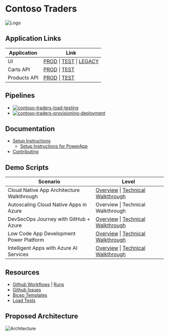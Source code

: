 # Contoso Traders

![Logo](./docs/logo-1280x640.png)

## Application Links

| Application  | Link                                                                                                                                                                                                            |
| ------------ | --------------------------------------------------------------------------------------------------------------------------------------------------------------------------------------------------------------- |
| UI           | [PROD](https://www.contosotraders.com/) \| [TEST](https://test.contosotraders.com/) \| [LEGACY](https://contoso-traders-uitest.azureedge.net)                                                                   |
| Carts API    | [PROD](https://contoso-traders-cartsprod.delightfuldune-ced90d47.eastus.azurecontainerapps.io/swagger) \| [TEST](https://contoso-traders-cartstest.orangeflower-95b09b9d.eastus.azurecontainerapps.io/swagger/) |
| Products API | [PROD](https://contoso-traders-productsprod.azurewebsites.net/swagger/) \| [TEST](https://contoso-traders-productstest.azurewebsites.net/swagger/)                                                              |

## Pipelines

* [![contoso-traders-load-testing](https://github.com/microsoft/ContosoTraders/actions/workflows/contoso-traders-load-testing.yml/badge.svg)](https://github.com/microsoft/ContosoTraders/actions/workflows/contoso-traders-load-testing.yml)
* [![contoso-traders-provisioning-deployment](https://github.com/microsoft/ContosoTraders/actions/workflows/contoso-traders-provisioning-deployment.yml/badge.svg)](https://github.com/microsoft/ContosoTraders/actions/workflows/contoso-traders-provisioning-deployment.yml)

## Documentation

* [Setup Instructions](./docs/setup-instructions.md)
  * [Setup Instructions for PowerApp](./docs/Setup%20instructions%20for%20PowerApp.md)
* [Contributing](./docs/contributing.md)

## Demo Scripts

  | Scenario                                  | Level                                                                                                                                                                                       |
  | ----------------------------------------- | ------------------------------------------------------------------------------------------------------------------------------------------------------------------------------------------- |
  | Cloud Native App Architecture Walkthrough | [Overview](./demo-scripts/Cloud-Native-App-Architecture/Overview.md) \| [Technical Walkthrough](./demo-scripts/Cloud-Native-App-Architecture/Technical-Walkthrough.md)                      |
  | Autoscaling Cloud Native Apps in Azure    | Overview \| Technical Walkthrough                                                                                                                                                           |
  | DevSecOps Journey with GitHub + Azure     | [Overview](./demo-scripts/DevSecOps/overview.md) \| [Technical Walkthrough](./demo-scripts/DevSecOps/Technical-Walkthrough.md)                                                              |
  | Low Code App Development Power Platform   | [Overview](./demo-scripts/LOW%20CODE%20DEVELOPMENT/HIGH%20LEVEL%20SCENARIO%20WALKTHROUGH.md) \| [Technical Walkthrough](./demo-scripts/LOW%20CODE%20DEVELOPMENT/TECHNICAL%20WALKTHROUGH.md) |
  | Intelligent Apps with Azure AI Services   | [Overview](./demo-scripts/Intelligent-Apps-with-Azure-AI-Services/L100.md) \| [Technical Walkthrough](./demo-scripts/Intelligent-Apps-with-Azure-AI-Services/L300.md)                       |

## Resources

* [Github Workflows](./.github/workflows/) | [Runs](https://github.com/microsoft/ContosoTraders/actions)
* [Github Issues](https://github.com/microsoft/ContosoTraders/issues)
* [Bicep Templates](./iac/)
* [Load Tests](./tests/loadtests/)

## Proposed Architecture

![Architecture](./docs/architecture/contoso-traders-enhancements.drawio.png)
